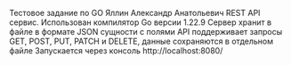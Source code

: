 Тестовое задание по GO
Яллин Александр Анатольевич
REST API сервис. Использован компилятор Go версии 1.22.9 Сервер  хранит в файле в формате JSON сущности с полями
API поддерживает запросы GET, POST, PUT, PATCH и DELETE, данные сохраняются в отдельном файле
Запускается через консоль http://localhost:8080/
